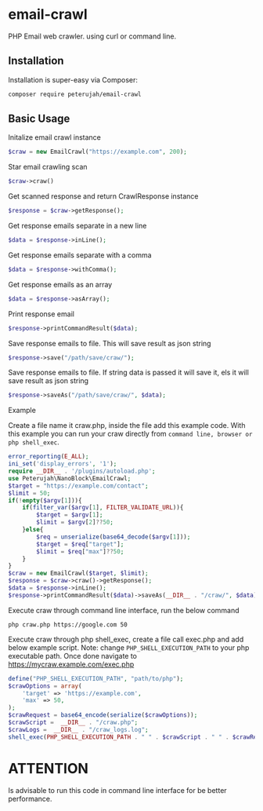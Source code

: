# email-crawl
 PHP Email web crawler. using curl or command line. 

## Installation

Installation is super-easy via Composer:
```md
composer require peterujah/email-crawl
```

## Basic Usage

Initalize email crawl instance
```php
$craw = new EmailCrawl("https://example.com", 200);
```


Star email crawling scan

```php
$craw->craw()
```

Get scanned response and return CrawlResponse instance

```php
$response = $craw->getResponse();
```

Get response emails separate in a new line

```php
$data = $response->inLine();
```

Get response emails separate with a comma

```php
$data = $response->withComma();
```

Get response emails as an array
```php
$data = $response->asArray();
```

Print response email 
```php
$response->printCommandResult($data);
```

Save response emails to file. This will save result as json string
```php
$response->save("/path/save/craw/");
```

Save response emails to file. If string data is passed it will save it, els it will save result as json string
```php
$response->saveAs("/path/save/craw/", $data);
```

Example

Create a file name it craw.php, inside the file add this example code.
With this example you can run your craw directly from `command line, browser or php shell_exec`.

```php
error_reporting(E_ALL);
ini_set('display_errors', '1');
require __DIR__ . '/plugins/autoload.php';
use Peterujah\NanoBlock\EmailCrawl;
$target = "https://example.com/contact";
$limit = 50;
if(!empty($argv[1])){
    if(filter_var($argv[1], FILTER_VALIDATE_URL)){
        $target = $argv[1];
        $limit = $argv[2]??50;
    }else{
        $req = unserialize(base64_decode($argv[1]));
        $target = $req["target"];
        $limit = $req["max"]??50;
    }
}
$craw = new EmailCrawl($target, $limit);
$response = $craw->craw()->getResponse();
$data = $response->inLine();
$response->printCommandResult($data)->saveAs(__DIR__ . "/craw/", $data);
```

Execute craw through command line interface, run the below command
```cli
php craw.php https://google.com 50
```

Execute craw through php shell_exec, create a file call exec.php and add below example script.
Note: change `PHP_SHELL_EXECUTION_PATH` to your php executable path.
Once done navigate to https://mycraw.example.com/exec.php
```php
define("PHP_SHELL_EXECUTION_PATH", "path/to/php");
$crawOptions = array(
    'target' => 'https://example.com',
    'max' => 50,
);
$crawRequest = base64_encode(serialize($crawOptions));
$crawScript =  __DIR__ . "/craw.php";
$crawLogs =  __DIR__ . "/craw_logs.log";
shell_exec(PHP_SHELL_EXECUTION_PATH . " " . $crawScript . " " . $crawRequest ." 'alert' >> " . $crawLogs . " 2>&1");
```

# ATTENTION

Is advisable to run this code in command line interface for be better performance.
